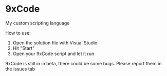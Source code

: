 # 9xCode
My custom scripting language

How to use:
1. Open the solution file with Visual Studio
2. Hit "Start"
3. Open your 9xCode script and let it run

9xCode is still in in beta, there could be some bugs. Please report them in the issues tab
